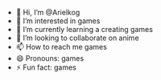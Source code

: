 - 👋 Hi, I’m @Arielkog
- 👀 I’m interested in games
- 🌱 I’m currently learning a creating games
- 💞️ I’m looking to collaborate on anime
- 📫 How to reach me games
- 😄 Pronouns: games
- ⚡ Fun fact: games

<!---
Arielkog/Arielkog is a ✨ special ✨ repository because its `README.md` (this file) appears on your GitHub profile.
You can click the Preview link to take a look at your changes.
--->
